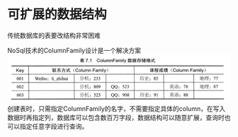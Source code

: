# 可扩展的数据结构

传统数据库的表要改结构非常困难

NoSql技术的ColumnFamily设计是一个解决方案![](/assets/t7.1.png)创建表时，只需指定ColumnFamily的名字，不需要指定具体的column，在写入数据时再指定列，数据库可以包含数百万字段，数据结构可以随意扩展，查询时也可以指定任意字段进行查询。





